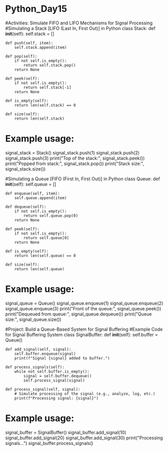 # Python_Day15

#Activities: Simulate FIFO and LIFO Mechanisms for Signal Processing
#Simulating a Stack [LIFO (Last In, First Out)] in Python
class Stack:
    def __init__(self):
        self.stack = []
    
    def push(self, item):
        self.stack.append(item)
    
    def pop(self):
        if not self.is_empty():
            return self.stack.pop()
        return None
    
    def peek(self):
        if not self.is_empty():
            return self.stack[-1]
        return None
    
    def is_empty(self):
        return len(self.stack) == 0
    
    def size(self):
        return len(self.stack)

# Example usage:
signal_stack = Stack()
signal_stack.push(1)
signal_stack.push(2)
signal_stack.push(3)
print("Top of the stack:", signal_stack.peek())
print("Popped from stack:", signal_stack.pop())
print("Stack size:", signal_stack.size())


#Simulating a Queue [FIFO (First In, First Out)] in Python
class Queue:
    def __init__(self):
        self.queue = []
    
    def enqueue(self, item):
        self.queue.append(item)
    
    def dequeue(self):
        if not self.is_empty():
            return self.queue.pop(0)
        return None
    
    def peek(self):
        if not self.is_empty():
            return self.queue[0]
        return None
    
    def is_empty(self):
        return len(self.queue) == 0
    
    def size(self):
        return len(self.queue)

# Example usage:
signal_queue = Queue()
signal_queue.enqueue(1)
signal_queue.enqueue(2)
signal_queue.enqueue(3)
print("Front of the queue:", signal_queue.peek())
print("Dequeued from queue:", signal_queue.dequeue())
print("Queue size:", signal_queue.size())


#Project: Build a Queue-Based System for Signal Buffering
#Example Code for Signal Buffering System
class SignalBuffer:
    def __init__(self):
        self.buffer = Queue()
    
    def add_signal(self, signal):
        self.buffer.enqueue(signal)
        print(f"Signal {signal} added to buffer.")
    
    def process_signals(self):
        while not self.buffer.is_empty():
            signal = self.buffer.dequeue()
            self.process_signal(signal)
    
    def process_signal(self, signal):
        # Simulate processing of the signal (e.g., analyze, log, etc.)
        print(f"Processing signal: {signal}")

# Example usage:
signal_buffer = SignalBuffer()
signal_buffer.add_signal(10)
signal_buffer.add_signal(20)
signal_buffer.add_signal(30)
print("Processing signals...")
signal_buffer.process_signals()
